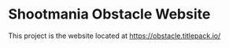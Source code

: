 # Shootmania Obstacle Website

This project is the website located at https://obstacle.titlepack.io/

